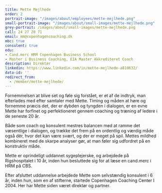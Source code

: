 ```yaml
---
title: Mette Mejlhede
order: 2
portrait-image: "/images/about/employees/mette-mejlhede.png"
small-portrait-image: "/images/about/small-images/mette-mejlhede.png"
grey-portrait: /images/about/small-images/mette-mejlhede.png
call: 24 27 28 71
email: mm@copenhagencoaching.dk
mbc: true
consulent: true
edu:
- Cand.merc HRM Copenhagen Business School
- Master i Business Coaching, EIA Master Akkrediteret Coach
description: Direktør
linkedin: https://www.linkedin.com/in/mette-mejlhede-a810632/
data-id: ''
redirect_from:
  - /member/mette-mejlhede/
---
```

Fornemmelsen at blive set og føle sig forstået, er et af de indtryk, man efterlades med efter samtaler med Mette. Timing og måden at høre og fornemme præcis det, der er dybden og tyngden i dialogen, er en evne Mette har forfinet og perfektioneret gennem coaching og træning af ledere i de seneste 20 år.

Både som coach og konsulent mestres balancen med at ramme det væsentlige i dialogen, og trække det frem på en ordentlig og værdig måde også dèr, hvor det kan være svært, og der er meget på spil. Mettes mildhed kombineret med de skarpe analyser gør, at man føler sig udfordret på en konstruktiv måde.

Mette er oprindeligt uddannet sygeplejerske, og arbejdede på Rigshospitalet i 10 år, inden hun besluttede sig for at læse en cand.merc i HRM på CBS.

Efter afsluttet uddannelse arbejdede Mette som selvstændig  konsulent i 6 år, inden hun, som en af stifterne, startede Copenhagen Coaching Center I 2004. Her har Mette siden været direktør og partner.